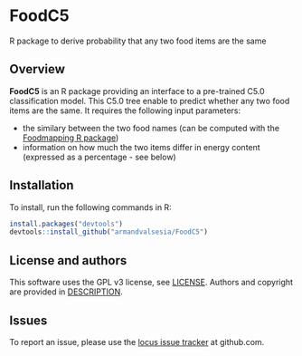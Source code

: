 # FoodC5
R package to derive probability that any two food items are the same

## Overview

**FoodC5** is an R package providing an interface to a pre-trained C5.0 classification model.
This C5.0 tree enable to predict whether any two food items are the same. It requires the following input parameters:

* the similary between the two food names (can be computed with the [Foodmapping R package](https://github.com/armandvalsesia/Foodmapping))
* information on how much the two items differ in energy content (expressed as a percentage - see below)

## Installation

To install, run the following commands in R:

``` r
install.packages("devtools")
devtools::install_github("armandvalsesia/FoodC5")
```


## License and authors

This software uses the GPL v3 license, see [LICENSE](LICENSE).
Authors and copyright are provided in [DESCRIPTION](DESCRIPTION). 

## Issues

To report an issue, please use the [locus issue tracker](https://github.com/hruffieux/locus/issues) at github.com.
